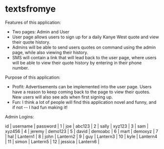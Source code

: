 # textsfromye

Features of this application:
  - Two pages: Admin and User
  - User page allows users to sign up for a daily Kanye West quote and view their quote history.
  - Admins will be able to send users quotes on command using the admin page, while also viewing their history.
  - SMS will contain a link that will lead back to the user page, where users will be able to view their quote history by entering in their phone number.
 
 Purpose of this application:
 - Profit: Advertisements can be implemented into the user page. Users have a reason to keep coming back to the page to view their quotes. New users will also see ads when first signing up.
 - Fun: I think a lot of people will find this application novel and funny, and if not -- I had fun making it!


Admin Logins:

id | username | password |
1  | joe      | abc123   |
2  | sally    | xyz123   |
3  | sam      | xyz456   |
4  | jeremy   | demo123  |
5  | david    | demoabc  |
6  | mart     | demoxyz  |
7  | hal      | Lantern1 |
8  | john     | Lantern2 |
9  | guy      | Lantern3 |
10 | kyle     | Lantern4 |
11 | simon    | Lantern5 |
12 | jessica  | Lantern6 |
